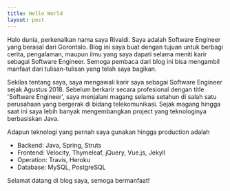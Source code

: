 ```yaml
---
title: Hello World
layout: post
---
```


Halo dunia, perkenalkan nama saya Rivaldi. Saya adalah Software Engineer yang berasal dari Gorontalo. Blog ini saya buat dengan tujuan untuk berbagi cerita, pengalaman, maupun ilmu yang saya dapati selama meniti karir sebagai Software Engineer. Semoga pembaca dari blog ini bisa mengambil manfaat dari tulisan-tulisan yang telah saya bagikan.

Sekilas tentang saya, saya mengawali karir saya sebagai Software Engineer sejak Agustus 2018. Sebelum berkarir secara profesional dengan title 'Software Engineer', saya menjalani magang selama setahun di salah satu perusahaan yang bergerak di bidang telekomunikasi. Sejak magang hingga saat ini saya lebih banyak mengembangkan project yang teknologinya berbasiskan Java.

Adapun teknologi yang pernah saya gunakan hingga production adalah

* Backend: Java, Spring, Struts
* Frontend: Velocity, Thymeleaf, jQuery, Vue.js, Jekyll
* Operation: Travis, Heroku
* Database: MySQL, PostgreSQL

Selamat datang di blog saya, semoga bermanfaat!
